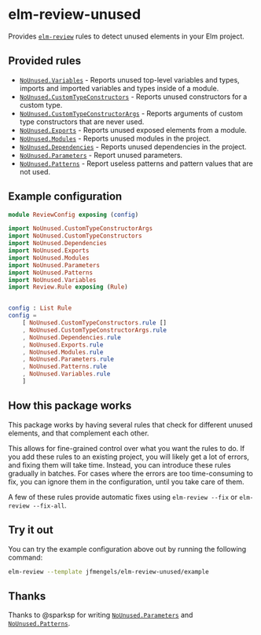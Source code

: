 # elm-review-unused

Provides [`elm-review`](https://package.elm-lang.org/packages/jfmengels/elm-review/latest/) rules to detect unused elements in your Elm project.

## Provided rules

- [`NoUnused.Variables`](https://package.elm-lang.org/packages/jfmengels/elm-review-unused/1.0.1/NoUnused-Variables) - Reports unused top-level variables and types, imports and imported variables and types inside of a module.
- [`NoUnused.CustomTypeConstructors`](https://package.elm-lang.org/packages/jfmengels/elm-review-unused/1.0.1/NoUnused-CustomTypeConstructors) - Reports unused constructors for a custom type.
- [`NoUnused.CustomTypeConstructorArgs`](https://package.elm-lang.org/packages/jfmengels/elm-review-unused/1.0.1/NoUnused-CustomTypeConstructorArgs) - Reports arguments of custom type constructors that are never used.
- [`NoUnused.Exports`](https://package.elm-lang.org/packages/jfmengels/elm-review-unused/1.0.1/NoUnused-Exports) - Reports unused exposed elements from a module.
- [`NoUnused.Modules`](https://package.elm-lang.org/packages/jfmengels/elm-review-unused/1.0.1/NoUnused-Modules) - Reports unused modules in the project.
- [`NoUnused.Dependencies`](https://package.elm-lang.org/packages/jfmengels/elm-review-unused/1.0.1/NoUnused-Dependencies) - Reports unused dependencies in the project.
- [`NoUnused.Parameters`](https://package.elm-lang.org/packages/jfmengels/elm-review-unused/1.0.1/NoUnused-Dependencies) - Report unused parameters.
- [`NoUnused.Patterns`](https://package.elm-lang.org/packages/jfmengels/elm-review-unused/1.0.1/NoUnused-Dependencies) - Report useless patterns and pattern values that are not used.

## Example configuration

```elm
module ReviewConfig exposing (config)

import NoUnused.CustomTypeConstructorArgs
import NoUnused.CustomTypeConstructors
import NoUnused.Dependencies
import NoUnused.Exports
import NoUnused.Modules
import NoUnused.Parameters
import NoUnused.Patterns
import NoUnused.Variables
import Review.Rule exposing (Rule)


config : List Rule
config =
    [ NoUnused.CustomTypeConstructors.rule []
    , NoUnused.CustomTypeConstructorArgs.rule
    , NoUnused.Dependencies.rule
    , NoUnused.Exports.rule
    , NoUnused.Modules.rule
    , NoUnused.Parameters.rule
    , NoUnused.Patterns.rule
    , NoUnused.Variables.rule
    ]
```


## How this package works

This package works by having several rules that check for different unused elements, and that complement each other.

This allows for fine-grained control over what you want the rules to do. If you add these rules to an existing project, you will likely get a lot of errors, and fixing them will take time. Instead, you can introduce these rules gradually in batches. For cases where the errors are too time-consuming to fix, you can ignore them in the configuration, until you take care of them.

A few of these rules provide automatic fixes using `elm-review --fix` or `elm-review --fix-all`.


## Try it out

You can try the example configuration above out by running the following command:

```bash
elm-review --template jfmengels/elm-review-unused/example
```


## Thanks

Thanks to @sparksp for writing [`NoUnused.Parameters`](https://package.elm-lang.org/packages/jfmengels/elm-review-unused/1.0.1/NoUnused-Dependencies) and [`NoUnused.Patterns`](https://package.elm-lang.org/packages/jfmengels/elm-review-unused/1.0.1/NoUnused-Dependencies).
